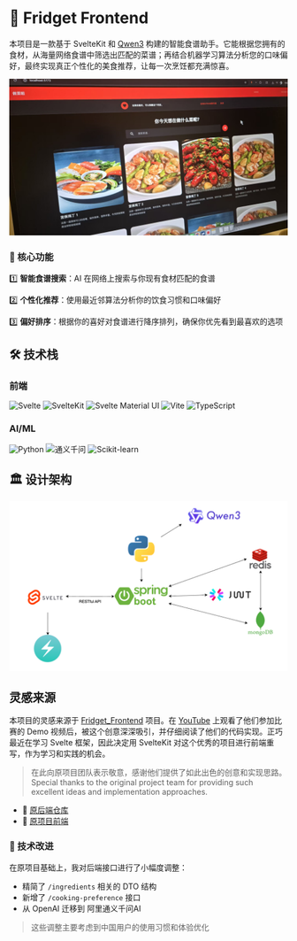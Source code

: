 # 🍏 Fridget Frontend

本项目是一款基于 SvelteKit 和 [Qwen3](https://www.aliyun.com/product/tongyi) 构建的智能食谱助手。它能根据您拥有的食材，从海量网络食谱中筛选出匹配的菜谱；再结合机器学习算法分析您的口味偏好，最终实现真正个性化的美食推荐，让每一次烹饪都充满惊喜。

<img width="797" alt="开发阶段界面预览" src="./frontend/static/images/dev-stage-preview-image.jpeg" />


### 🚀 核心功能

1️⃣ **智能食谱搜索**：AI 在网络上搜索与你现有食材匹配的食谱

2️⃣ **个性化推荐**：使用最近邻算法分析你的饮食习惯和口味偏好

3️⃣ **偏好排序**：根据你的喜好对食谱进行降序排列，确保你优先看到最喜欢的选项

## 🛠️ 技术栈

### 前端
![Svelte](https://img.shields.io/badge/Svelte-FF3E00?style=for-the-badge&logo=svelte&logoColor=white)
![SvelteKit](https://img.shields.io/badge/SvelteKit-FF3E00?style=for-the-badge&logo=svelte&logoColor=white)
![Svelte Material UI](https://img.shields.io/badge/Svelte%20Material%20UI-FF3E00?style=for-the-badge&logo=svelte&logoColor=white)
![Vite](https://img.shields.io/badge/Vite-646CFF?style=for-the-badge&logo=vite&logoColor=white)
![TypeScript](https://img.shields.io/badge/TypeScript-3178C6?style=for-the-badge&logo=typescript&logoColor=white)

### AI/ML
![Python](https://img.shields.io/badge/Python-3776AB?style=for-the-badge&logo=python&logoColor=white)
![通义千问](https://img.shields.io/badge/%E9%80%9A%E4%B9%89%E5%8D%83%E9%97%AE-412991?style=for-the-badge&logo=openai&logoColor=white)
![Scikit-learn](https://img.shields.io/badge/Scikit--learn-F7931E?style=for-the-badge&logo=scikit-learn&logoColor=white)

## 🏛️ 设计架构
<img width="797" alt="设计架构" src="./frontend/static/images/architecture-diagram.png" />

## 灵感来源

本项目的灵感来源于 [Fridget_Frontend](https://github.com/sinaetown/Fridget_Frontend.git) 项目。在 [YouTube](https://youtu.be/FFFVZ70Mt_E) 上观看了他们参加比赛的 Demo 视频后，被这个创意深深吸引，并仔细阅读了他们的代码实现。正巧最近在学习 Svelte 框架，因此决定用 SvelteKit 对这个优秀的项目进行前端重写，作为学习和实践的机会。

> 在此向原项目团队表示敬意，感谢他们提供了如此出色的创意和实现思路。
Special thanks to the original project team for providing such excellent ideas and implementation approaches.

- 🔗 [原后端仓库](https://github.com/sinaetown/FridgetServer.git)
- 🔗 [原项目前端](https://github.com/sinaetown/Fridget_Frontend.git)

### 🔧 技术改进

在原项目基础上，我对后端接口进行了小幅度调整：
- 精简了 `/ingredients` 相关的 DTO 结构
- 新增了 `/cooking-preference` 接口
- 从 OpenAI 迁移到 阿里通义千问AI

> 这些调整主要考虑到中国用户的使用习惯和体验优化